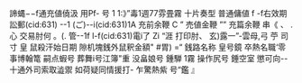諦蝿−−f通充値僥汲 用Pf- 号 1 1:》”毒1週77雰畳霧 十片奏型 普通傭値 f -f右效期 訟郵(cid:631) --1 (ご)--i(cid:631)1A 充前余鞭 C ” 売値金鞭 ”” 充篇余鞭 串《 、 .心 交易肘何 。(. 管--1f l-f(cid:631)電i了 Zi “涯 打印肘、 玄)露一”-雲母,弓 苧 司寸 皇 鼠殺汗始日期 隙机塊銭外鼠釈金額" #胃) =“ 銭路名称 皇号鏡 卒熱名職‘零事博翰篭 嗣点蝦号 葬舞i号江簿"重 没畠娘号 鍾騨 1霧 操作尻号 錘空室 懲可向--十通外司索取澁禦 如荷疑同情援打- 乍驚熱紫 号“鑑 』
